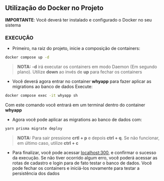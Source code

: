## Utilização do Docker no Projeto

**IMPORTANTE**: Você deverá ter instalado e configurado o Docker no seu sistema

### EXECUÇÃO

- Primeiro, na raiz do projeto, inicie a composição de containers: 
```bash
docker compose up -d
```
>**NOTA:** **-d** irá executar os containers em modo Daemon (Em segundo plano). Utilize **down** ao invés de **up** para fechar os containers

- Você deverá agora entrar no container **whyapp** para fazer aplicar as migrations ao banco de dados
Execute:
```bash
docker compose exec -it whyapp sh
```
Com este comando você entrará em um terminal dentro do container **whyapp**

- Agora você pode aplicar as migrations ao banco de dados com:
```bash
yarn prisma migrate deploy
```
>**NOTA:** Para sair pressione **crtl + p** e depois **ctrl + q**. Se não funcionar, em último caso, utilize **ctrl + c**

- Para finalizar, você pode acessar [localhost:300](http://localhost:300), e confirmar o sucesso da execução. Se não tiver ocorrido algum erro, você poderá acessar as rotas de cadastro e login para de fato testar o banco de dados. Você pode fechar os containers e iniciá-los novamente para testar a persistência dos dados